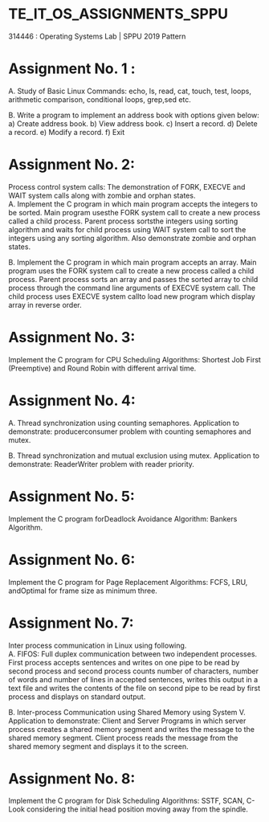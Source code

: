 # TE_IT_OS_ASSIGNMENTS_SPPU
314446 : Operating Systems Lab | SPPU 2019 Pattern

# Assignment No. 1 :
A. Study of Basic Linux Commands: echo, ls, read, cat, touch, test, loops, arithmetic comparison,
conditional loops, grep,sed etc.

B. Write a program to implement an address book with options given below: a) Create address
book. b) View address book. c) Insert a record. d) Delete a record. e) Modify a record. f) Exit

# Assignment No. 2:
Process control system calls: The demonstration of FORK, EXECVE and WAIT system calls along with zombie and orphan states.<br>
A. Implement the C program in which main program accepts the integers to be sorted. Main program
usesthe FORK system call to create a new process called a child process. Parent process sortsthe integers
using sorting algorithm and waits for child process using WAIT system call to sort the integers using any
sorting algorithm. Also demonstrate zombie and orphan states.

B. Implement the C program in which main program accepts an array. Main program uses the FORK
system call to create a new process called a child process. Parent process sorts an array and passes the
sorted array to child process through the command line arguments of EXECVE system call. The child
process uses EXECVE system callto load new program which display array in reverse order.

# Assignment No. 3:
Implement the C program for CPU Scheduling Algorithms: Shortest Job First
(Preemptive) and Round Robin with different arrival time.

# Assignment No. 4:
A. Thread synchronization using counting semaphores. Application to demonstrate: producerconsumer problem with counting semaphores and mutex.

B. Thread synchronization and mutual exclusion using mutex. Application to demonstrate: ReaderWriter problem with reader priority.

# Assignment No. 5:
Implement the C program forDeadlock Avoidance Algorithm: Bankers Algorithm.
# Assignment No. 6:
Implement the C program for Page Replacement Algorithms: FCFS, LRU, andOptimal for frame size as
minimum three.
# Assignment No. 7:
Inter process communication in Linux using following.<br>
A. FIFOS: Full duplex communication between two independent processes. First process accepts
sentences and writes on one pipe to be read by second process and second process counts number of
characters, number of words and number of lines in accepted sentences, writes this output in a text file
and writes the contents of the file on second pipe to be read by first process and displays on standard
output.

B. Inter-process Communication using Shared Memory using System V. Application to demonstrate:
Client and Server Programs in which server process creates a shared memory segment and writes the
message to the shared memory segment. Client process reads the message from the shared memory
segment and displays it to the screen.

# Assignment No. 8: 
Implement the C program for Disk Scheduling Algorithms: SSTF, SCAN, C-Look
considering the initial head position moving away from the spindle.
